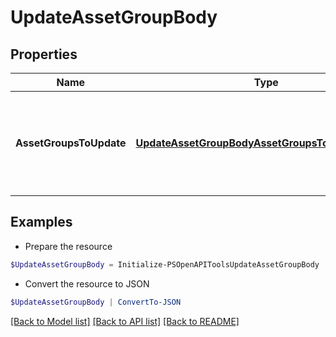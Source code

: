# UpdateAssetGroupBody
## Properties

Name | Type | Description | Notes
------------ | ------------- | ------------- | -------------
**AssetGroupsToUpdate** | [**UpdateAssetGroupBodyAssetGroupsToUpdateInner[]**](UpdateAssetGroupBodyAssetGroupsToUpdateInner.md) | A list of asset groups and the data that will be used to update them. | [optional] 

## Examples

- Prepare the resource
```powershell
$UpdateAssetGroupBody = Initialize-PSOpenAPIToolsUpdateAssetGroupBody  -AssetGroupsToUpdate null
```

- Convert the resource to JSON
```powershell
$UpdateAssetGroupBody | ConvertTo-JSON
```

[[Back to Model list]](../README.md#documentation-for-models) [[Back to API list]](../README.md#documentation-for-api-endpoints) [[Back to README]](../README.md)

